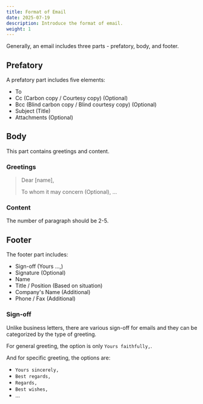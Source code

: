 ```yaml
---
title: Format of Email
date: 2025-07-19
description: Introduce the format of email.
weight: 1
---
```


Generally, an email includes three parts - prefatory, body, and footer.

## Prefatory

A prefatory part includes five elements:

- To
- Cc (Carbon copy / Courtesy copy) (Optional)
- Bcc (Blind carbon copy / Blind courtesy copy) (Optional)
- Subject (Title)
- Attachments (Optional)

## Body

This part contains greetings and content.

### Greetings

> Dear [name],
>
> To whom it may concern (Optional), ...

### Content

The number of paragraph should be 2-5.

## Footer

The footer part includes:

- Sign-off (Yours ...,)
- Signature (Optional)
- Name
- Title / Position (Based on situation)
- Company's Name (Additional)
- Phone / Fax (Additional)

### Sign-off

Unlike business letters, there are various sign-off for emails and they can be categorized by the type of greeting.

For general greeting, the option is only `Yours faithfully,`.

And for specific greeting, the options are:

- `Yours sincerely,`
- `Best regards,`
- `Regards,`
- `Best wishes,`
- ...
